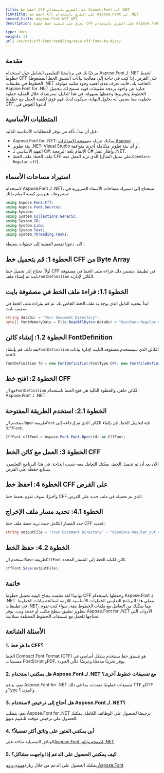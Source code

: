 ```yaml
---
title: احفظ خط CFF على القرص باستخدام Aspose.Font لـ .NET
linktitle: احفظ خط CFF على القرص باستخدام Aspose.Font لـ .NET
second_title: Aspose.Font.NET API
description: تعرف على كيفية حفظ خطوط CFF على القرص باستخدام Aspose.Font لـ .NET من خلال دليلنا خطوة بخطوة. إتقان التعامل مع الخطوط في تطبيقات .NET بسهولة.

type: docs
weight: 11
url: /ar/net/cff-font-handling/save-cff-font-to-disc/
---
```

## مقدمة
مرحبًا بك في برنامجنا التعليمي الشامل حول استخدام Aspose.Font لـ .NET لحفظ خطوط CFF (تنسيق الخط المضغوط) على القرص. إذا كنت في حاجة إلى معالجة بيانات الخطوط في تطبيقات .NET الخاصة بك، فأنت تعرف مدى أهمية وجود مكتبة موثوقة. Aspose.Font for .NET عبارة عن واجهة برمجة تطبيقات قوية تسمح لك بتحميل الخطوط وتحريرها وحفظها بسهولة. في هذا الدليل، سنرشدك خلال العملية خطوة بخطوة، مما يضمن أنه بحلول النهاية، سيكون لديك فهم قوي لكيفية العمل مع خطوط CFF. دعونا الغوص في!
## المتطلبات الأساسية
قبل أن نبدأ، تأكد من توفر المتطلبات الأساسية التالية:
-  Aspose.Font for .NET: يمكنك تنزيله من[صفحة الإصدارات Aspose](https://releases.aspose.com/font/net/).
- بيئة تطوير .NET: Visual Studio أو أي بيئة تطوير متكاملة أخرى متوافقة.
- الفهم الأساسي لـ C#: الإلمام بلغة البرمجة C# وإطار عمل .NET.
-  ملف الخط: ملف الخط CFF الذي تريد العمل معه (على سبيل المثال،`OpenSans-Regular.cff`).
## استيراد مساحات الأسماء
لاستخدام Aspose.Font لـ .NET، ستحتاج إلى استيراد مساحات الأسماء الضرورية في مشروعك. هيريس كيفية القيام بذلك:
```csharp
using Aspose.Font.Cff;
using Aspose.Font.Sources;
using System;
using System.Collections.Generic;
using System.IO;
using System.Linq;
using System.Text;
using System.Threading.Tasks;
```
الآن، دعونا نقسم العملية إلى خطوات بسيطة.
## الخطوة 1: قم بتحميل خط CFF من Byte Array
 أولاً، نحتاج إلى تحميل خط CFF في تطبيقنا. يتضمن ذلك قراءة ملف الخط في مصفوفة بايت ثم إنشاء ملف`FontDefinition` الكائن لإدارته.
## الخطوة 1.1: قراءة ملف الخط في مصفوفة بايت
ابدأ بتحديد الدليل الذي يوجد به ملف الخط الخاص بك. ثم قم بقراءة ملف الخط في صفيف بايت.
```csharp
string dataDir = "Your Document Directory";
byte[] fontMemoryData = File.ReadAllBytes(dataDir + "OpenSans-Regular.cff");
```
## الخطوة 1.2: إنشاء كائن FontDefinition
 بعد ذلك، قم بإنشاء`FontDefinition` الكائن الذي سيستخدم مصفوفة البايت لإدارة بيانات الخط.
```csharp
FontDefinition fd = new FontDefinition(FontType.CFF, new FontFileDefinition("cff", new ByteContentStreamSource(fontMemoryData)));
```
## الخطوة 2: افتح خط CFF
 مع ال`FontDefinition` الكائن جاهز، والخطوة التالية هي فتح الخط باستخدام Aspose.Font لـ .NET.
## الخطوة 2.1: استخدم الطريقة المفتوحة
 استخدم ال`Open` طريقة`Font` فئة لتحميل الخط. قم بإلقاء الكائن الذي تم إرجاعه إلى أ`CffFont`.
```csharp
CffFont cffFont = Aspose.Font.Font.Open(fd) as CffFont;
```
## الخطوة 3: العمل مع كائن الخط CFF
الآن بعد أن تم تحميل الخط، يمكنك التعامل معه حسب الحاجة. في هذا البرنامج التعليمي، سنتابع حفظه على القرص.
## الخطوة 4: احفظ خط CFF على القرص
وأخيرًا، سوف نقوم بحفظ خط CFF الذي تم تحميله في ملف جديد على القرص.
## الخطوة 4.1: تحديد مسار ملف الإخراج
حدد المسار الكامل حيث تريد حفظ ملف خط CFF الجديد.
```csharp
string outputFile = "Your Document Directory" + "OpenSans-Regular_out.cff";
```
## الخطوة 4.2: حفظ الخط
 استخدم ال`Save` طريقة`CffFont` كائن لكتابة الخط إلى المسار المحدد.
```csharp
cffFont.Save(outputFile);
```
## خاتمة
تهانينا! لقد تعلمت بنجاح كيفية تحميل خطوط CFF وحفظها باستخدام Aspose.Font لـ .NET. يغطي هذا البرنامج التعليمي الخطوات الأساسية اللازمة لمعالجة بيانات الخطوط في تطبيقات .NET، مما يمكّنك من التعامل مع ملفات الخطوط بثقة. سواء كنت تقوم بتطوير تطبيق سطح مكتب أو خدمة ويب، يوفر Aspose.Font for .NET الأدوات التي تحتاجها للعمل مع تنسيقات الخطوط المختلفة بسلاسة.
## الأسئلة الشائعة
### 1. ما هو خط CFF؟
الخط Compact Font Format (CFF) هو تنسيق خط يستخدم بشكل أساسي في مستندات PostScript وPDF. يوفر تخزينًا مدمجًا وعرضًا عالي الجودة.
### 2. هل يمكنني استخدام Aspose.Font لـ .NET مع تنسيقات خطوط أخرى؟
نعم، يدعم Aspose.Font for .NET تنسيقات خطوط متعددة، بما في ذلك TTF وOTF وType 1 والمزيد.
### 3. هل أحتاج إلى ترخيص لاستخدام Aspose.Font لـ .NET؟
 نعم، يتطلب Aspose.Font for .NET ترخيصًا للحصول على الوظائف الكاملة. يمكنك الحصول على ترخيص مؤقت للتقييم من[هنا](https://purchase.aspose.com/temporary-license/).
### 4. أين يمكنني العثور على وثائق أكثر تفصيلاً؟
 الوثائق التفصيلية متاحة على[Aspose.Font لصفحة وثائق .NET](https://reference.aspose.com/font/net/).
### 5. كيف يمكنني الحصول على الدعم إذا واجهت مشاكل؟
 يمكنك الحصول على الدعم من خلال زيارة[منتدى دعم Aspose.Font](https://forum.aspose.com/c/font/41).